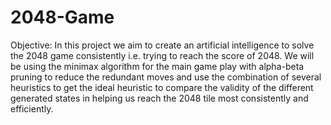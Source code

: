 # 2048-Game
Objective:
In this project we aim to create an artificial intelligence to solve the 2048 game consistently i.e. trying to reach the score of 2048. We will be using the minimax algorithm for the main game play with alpha-beta pruning to reduce the redundant moves and use the combination of several heuristics to get the ideal heuristic to compare the validity of the different generated states in helping us reach the 2048 tile most consistently and efficiently.
